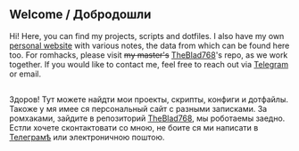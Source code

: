 ## Welcome / Добродошли
Hi! Here, you can find my projects, scripts and dotfiles. I also have my own [personal website](https://iamchloya.github.io) with various notes, the data from which can be found here too. For romhacks, please visit ~~my master's~~ [TheBlad768](https://github.com/TheBlad768)'s repo, as we work together. If you would like to contact me, feel free to reach out via [Telegram](https://t.me/iamchloya) or email.
##
Здоров! Тут можете найдти мои проекты, скрипты, конфиги и дотфайлы. Такоже у мя имее ся персональный сайт с разными записками. За ромхаками, зайдите в репозиторий [TheBlad768](https://github.com/TheBlad768), мы роботаемы заедно. Естли хочете сконтактовати со мною, не боите ся ми написати в [Телеграмѣ](https://t.me/iamchloya) или электроничною поштою.
